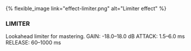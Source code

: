---
---

{% flexible_image link="effect-limiter.png" alt="Limiter effect" %}

### LIMITER
Lookahead limiter for mastering.
GAIN: -18.0–18.0 dB
ATTACK: 1.5–6.0 ms
RELEASE: 60–1000 ms
